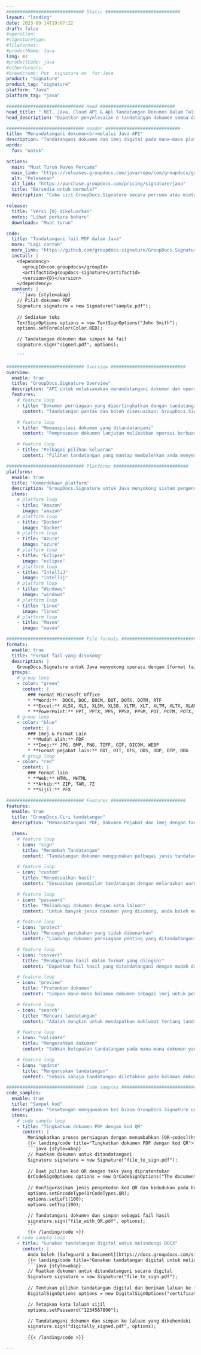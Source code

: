 ```yaml
---
############################# Static ############################
layout: "landing"
date: 2023-09-14T19:07:22
draft: false
#operation: 
#signaturetype: 
#fileformat: 
#productName: Java
lang: ms
#productCode: java
#otherformats: 
#breadcrumb: Put  signature on  for Java
product: "Signature"
product_tag: "signature"
platform: "Java"
platform_tag: "java"

############################# Head ############################
head_title: ".NET, Java, Cloud API & Apl Tandatangan Dokumen Dalam Talian"
head_description: "Dapatkan penyelesaian e-tandatangan dokumen semua-dalam-satu untuk .NET, Java dan aplikasi berasaskan awan. Tandatangani format dokumen biasa dalam talian menggunakan ciri seret dan lepas mudah"

############################# Header ############################
title: "Menandatangani dokumen<br>melalui Java API"
description: "Tandatangani dokumen dan imej digital pada mana-mana platform menggunakan API fleksibel dan penyelesaian berasaskan aplikasi kami untuk pengaturcara dan pengguna akhir."
words:
  for: "untuk"

actions:
  main: "Muat Turun Maven Percuma"
  main_link: "https://releases.groupdocs.com/java/repo/com/groupdocs/groupdocs-signature/"
  alt: "Pelesenan"
  alt_link: "https://purchase.groupdocs.com/pricing/signature/java"
  title: "Bersedia untuk bermula?"
  description: "Cuba ciri GroupDocs.Signature secara percuma atau minta lesen"

release:
  title: "Versi {0} dikeluarkan"
  notes: "Lihat perkara baharu"
  downloads: "Muat turun"

code:
  title: "Tandatangani fail PDF dalam Java"
  more: "Lagi contoh"
  more_link: "https://github.com/groupdocs-signature/GroupDocs.Signature-for-Java"
  install: |
    <dependency>
      <groupId>com.groupdocs</groupId>
      <artifactId>groupdocs-signature</artifactId>
      <version>{0}</version>
    </dependency>
  content: |
    ```java {style=abap}  
    // Pilih dokumen PDF
    Signature signature = new Signature("sample.pdf");
    
    // Sediakan teks
    TextSignOptions options = new TextSignOptions("John Smith");
    options.setForeColor(Color.RED);

    // Tandatangan dokumen dan simpan ke fail
    signature.sign("signed.pdf", options);
    
    ```

############################# Overview ############################
overview:
  enable: true
  title: "GroupDocs.Signature Overview"
  description: "API untuk melaksanakan menandatangani dokumen dan operasi berkaitan dalam aplikasi Java"
  features:
    # feature loop
    - title: "Dokumen perniagaan yang dipertingkatkan dengan tandatangan digital di Jawa"
      content: "Tandatangan pantas dan boleh disesuaikan: GroupDocs.Signature untuk Java menawarkan pelbagai pilihan tandatangan digital untuk PDF, imej dan dokumen Office. Anda boleh menggunakan teks, kod bar, kod QR, sijil digital, gambar atau metadata tersembunyi. Pemprosesan dokumen adalah pantas dan cekap."

    # feature loop
    - title: "Memanipulasi dokumen yang ditandatangani"
      content: "Pemprosesan dokumen lanjutan melibatkan operasi berkuasa pada dokumen yang ditandatangani menggunakan GroupDocs.Signature untuk Java. Anda boleh mencari dan mengesahkan tandatangan yang telah ditambahkan pada dokumen perniagaan menggunakan pelbagai kriteria berguna. Selain itu, anda boleh mengakses maklumat terperinci tentang dokumen atau mendapatkan imej pratonton halamannya."

    # feature loop
    - title: "Pelbagai pilihan keluaran"
      content: "Pilihan tandatangan yang mantap membolehkan anda menyesuaikan output untuk dokumen yang ditandatangani dengan GroupDocs.Signature untuk Java. Anda boleh meletakkan mana-mana tandatangan dengan tepat pada mana-mana halaman dokumen dan mengkonfigurasi penampilannya dalam pelbagai cara. API Java menyokong penyimpanan dokumen perniagaan yang ditandatangani dalam pelbagai format yang disokong dan menyediakan pilihan untuk melindunginya dengan kata laluan."

############################# Platforms ############################
platforms:
  enable: true
  title: "Kemerdekaan platform"
  description: "GroupDocs.Signature untuk Java menyokong sistem pengendalian, rangka kerja dan pengurus pakej berikut"
  items:
    # platform loop
    - title: "Amazon"
      image: "amazon"
    # platform loop
    - title: "Docker"
      image: "docker"
    # platform loop
    - title: "Azure"
      image: "azure"
    # platform loop
    - title: "Eclipse"
      image: "eclipse"
    # platform loop
    - title: "IntelliJ"
      image: "intellij"
    # platform loop
    - title: "Windows"
      image: "windows"
    # platform loop
    - title: "Linux"
      image: "linux"
    # platform loop
    - title: "Maven"
      image: "maven"

############################# File formats ############################
formats:
  enable: true
  title: "Format fail yang disokong"
  description: |
    GroupDocs.Signature untuk Java menyokong operasi dengan [format fail](https://docs.groupdocs.com/signature/java/supported-document-formats/) berikut.
  groups:
    # group loop
    - color: "green"
      content: |
        ### Format Microsoft Office
        * **Word:**  DOCX, DOC, DOCM, DOT, DOTX, DOTM, RTF
        * **Excel:** XLSX, XLS, XLSM, XLSB, XLTM, XLT, XLTM, XLTX, XLAM, SXC, SpreadsheetML
        * **PowerPoint:** PPT, PPTX, PPS, PPSX, PPSM, POT, POTM, POTX, PPTM
    # group loop
    - color: "blue"
      content: |
        ### Imej & Format Lain
        * **Mudah alih:** PDF
        * **Imej:** JPG, BMP, PNG, TIFF, GIF, DICOM, WEBP
        * **Format pejabat lain:** ODT, OTT, OTS, ODS, ODP, OTP, ODG
      # group loop
    - color: "red"
      content: |
        ### Format lain
        * **Web:** HTML, MHTML
        * **Arkib:** ZIP, TAR, 7Z
        * **Sijil:** PFX

############################# Features ############################
features:
  enable: true
  title: "GroupDocs.Ciri tandatangan"
  description: "Menandatangani PDF, Dokumen Pejabat dan imej dengan tandatangan digital"

  items:
    # feature loop
    - icon: "sign"
      title: "Menambah Tandatangan"
      content: "Tandatangan dokumen menggunakan pelbagai jenis tandatangan yang disokong dengan meletakkan tandatangan digital dengan tepat pada sebarang kedudukan pada mana-mana halaman."

    # feature loop
    - icon: "custom"
      title: "Menyesuaikan hasil"
      content: "Sesuaikan penampilan tandatangan dengan melaraskan warna, fon, jidar, putaran dan ciri lain untuk mencapai hasil yang diinginkan."

    # feature loop
    - icon: "password"
      title: "Melindungi dokumen dengan kata laluan"
      content: "Untuk banyak jenis dokumen yang disokong, anda boleh melindungi dokumen yang ditandatangani dengan kata laluan."

    # feature loop
    - icon: "protect"
      title: "Mencegah perubahan yang tidak dibenarkan"
      content: "Lindungi dokumen perniagaan penting yang ditandatangani dengan sijil digital daripada pengubahsuaian yang tidak dibenarkan."

    # feature loop
    - icon: "convert"
      title: "Mendapatkan hasil dalam format yang diingini"
      content: "Dapatkan fail hasil yang ditandatangani dengan mudah dalam sebarang format yang disokong. Anda juga boleh menukar dokumen MS Word kepada PDF dengan mudah."

    # feature loop
    - icon: "preview"
      title: "Pratonton dokumen"
      content: "Simpan mana-mana halaman dokumen sebagai imej untuk pemprosesan masa hadapan."

    # feature loop
    - icon: "search"
      title: "Mencari tandatangan"
      content: "Adalah mungkin untuk mendapatkan maklumat tentang tandatangan yang ditambahkan sebelum ini dalam dokumen tertentu."

    # feature loop
    - icon: "validate"
      title: "Mengesahkan dokumen"
      content: "Sahkan ketepatan tandatangan pada mana-mana dokumen yang ditandatangani."

    # feature loop
    - icon: "update"
      title: "Menguruskan tandatangan"
      content: "Sebaik sahaja tandatangan diletakkan pada halaman dokumen, ia boleh dipadamkan, dialihkan atau dikemas kini mengikut keperluan."

############################# Code samples ############################
code_samples:
  enable: true
  title: "Sampel kod"
  description: "Sesetengah menggunakan kes biasa GroupDocs.Signature untuk operasi Java"
  items:
    # code sample loop
    - title: "Tingkatkan dokumen PDF dengan kod QR"
      content: |
        Meningkatkan proses perniagaan dengan menambahkan [QR-codes](https://docs.groupdocs.com/signature/java/esign-document-with-qr-code-signature/) pada halaman tertentu dokumen PDF boleh menjadi berharga. Terdapat contoh cara menambah kod QR menggunakan GroupDocs.Signature untuk Java.
        {{< landing/code title="Tingkatkan dokumen PDF dengan kod QR">}}
        ```java {style=abap}
        // Muatkan dokumen untuk ditandatangani
        Signature signature = new Signature("file_to_sign.pdf");
        
        // Buat pilihan kod QR dengan teks yang dipratentukan
        QrCodeSignOptions options = new QrCodeSignOptions("The document is approved by John Smith");
        
        // Konfigurasikan jenis pengekodan kod QR dan kedudukan pada halaman
        options.setEncodeType(QrCodeTypes.QR);
        options.setLeft(100);
        options.setTop(100);

        // Tandatangani dokumen dan simpan sebagai fail hasil
        signature.sign("file_with_QR.pdf", options);
        ```
        {{< /landing/code >}}
    # code sample loop
    - title: "Gunakan tandatangan digital untuk melindungi DOCX"
      content: |
        Anda boleh [Safeguard a Document](https://docs.groupdocs.com/signature/java/esign-document-with-digital-signature/) menggunakan tandatangan peribadi atau korporat yang disimpan sebagai sijil digital. Dokumen yang dicagarkan dengan sijil tidak boleh diubah tanpa membatalkan tandatangan.
        {{< landing/code title="Gunakan tandatangan digital untuk melindungi DOCX">}}
        ```java {style=abap}   
        // Muatkan dokumen untuk ditandatangani secara digital
        Signature signature = new Signature("file_to_sign.pdf");
        
        // Tentukan pilihan tandatangan digital dan berikan laluan ke fail sijil
        DigitalSignOptions options = new DigitalSignOptions("certificate.pfx");

        // Tetapkan kata laluan sijil
        options.setPassword("1234567890");

        // Tandatangani dokumen dan simpan ke laluan yang dikehendaki
        signature.sign("digitally_signed.pdf", options);
        ```
        {{< /landing/code >}}

---
```

